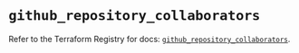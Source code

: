 # `github_repository_collaborators`

Refer to the Terraform Registry for docs: [`github_repository_collaborators`](https://registry.terraform.io/providers/integrations/github/6.2.3/docs/resources/repository_collaborators).
